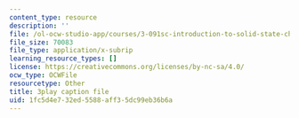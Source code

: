 ```yaml
---
content_type: resource
description: ''
file: /ol-ocw-studio-app/courses/3-091sc-introduction-to-solid-state-chemistry-fall-2010/1fc5d4e732ed5588aff35dc99eb36b6a_uCK1z-h7Jbc.vtt
file_size: 70083
file_type: application/x-subrip
learning_resource_types: []
license: https://creativecommons.org/licenses/by-nc-sa/4.0/
ocw_type: OCWFile
resourcetype: Other
title: 3play caption file
uid: 1fc5d4e7-32ed-5588-aff3-5dc99eb36b6a
---
```

